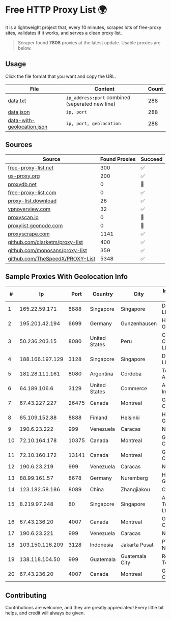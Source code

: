 
# Free HTTP Proxy List 🌍

It is a lightweight project that, every 10 minutes, scrapes lots of free-proxy sites, validates if it works, and serves a clean proxy list.


> Scraper found **7806** proxies at the latest update. Usable proxies are below.

## Usage

Click the file format that you want and copy the URL.


|File|Content|Count|
|----|-------|-----|
|[data.txt](https://raw.githubusercontent.com/themiralay/Proxy-List-World/master/data.txt)|`ip_address:port` combined (seperated new line)|288|
|[data.json](https://raw.githubusercontent.com/themiralay/Proxy-List-World/master/data.json)|`ip, port`|288|
|[data-with-geolocation.json](https://raw.githubusercontent.com/themiralay/Proxy-List-World/master/data-with-geolocation.json)|`ip, port, geolocation`|288|

## Sources

|Source|Found Proxies|Succeed|
|------|-------------|-------|
|[free-proxy-list.net](https://free-proxy-list.net)|300|✅|
|[us-proxy.org](https://www.us-proxy.org)|200|✅|
|[proxydb.net](http://proxydb.net)|0|🚫|
|[free-proxy-list.com](https://free-proxy-list.com/?page=&port=&type%5B%5D=http&type%5B%5D=https&up_time=0&search=Search)|0|✅|
|[proxy-list.download](https://www.proxy-list.download/HTTP)|26|✅|
|[vpnoverview.com](https://vpnoverview.com/privacy/anonymous-browsing/free-proxy-servers)|32|✅|
|[proxyscan.io](https://www.proxyscan.io)|0|🚫|
|[proxylist.geonode.com](https://proxylist.geonode.com/api/proxy-list?limit=300&page=1&sort_by=lastChecked&sort_type=desc&protocols=http,https)|0|🚫|
|[proxyscrape.com](https://api.proxyscrape.com/v2/?request=displayproxies&protocol=http&timeout=10000&country=all&ssl=all&anonymity=all)|1141|✅|
|[github.com/clarketm/proxy-list](https://raw.githubusercontent.com/clarketm/proxy-list/master/proxy-list-raw.txt)|400|✅|
|[github.com/monosans/proxy-list](https://raw.githubusercontent.com/monosans/proxy-list/main/proxies/http.txt)|359|✅|
|[github.com/TheSpeedX/PROXY-List](https://raw.githubusercontent.com/TheSpeedX/PROXY-List/master/http.txt)|5348|✅|


## Sample Proxies With Geolocation Info

|#|Ip|Port|Country|City|Internet Service Provider|
|-|--|----|-------|----|-------------------------|
|1|165.22.59.171|8888|Singapore|Singapore|DigitalOcean, LLC|
|2|195.201.42.194|6699|Germany|Gunzenhausen|Hetzner Online GmbH|
|3|50.236.203.15|8080|United States|Peru|Comcast Cable Communications, LLC|
|4|188.166.197.129|3128|Singapore|Singapore|DigitalOcean, LLC|
|5|181.28.111.161|8080|Argentina|Córdoba|Telecom Argentina S.A|
|6|64.189.106.6|3129|United States|Commerce|Apogee Telecom Inc.|
|7|67.43.227.227|26475|Canada|Montreal|GloboTech Communications|
|8|65.109.152.88|8888|Finland|Helsinki|Hetzner Online GmbH|
|9|190.6.23.222|999|Venezuela|Caracas|Net Uno|
|10|72.10.164.178|10375|Canada|Montreal|GloboTech Communications|
|11|72.10.160.172|13141|Canada|Montreal|GloboTech Communications|
|12|190.6.23.219|999|Venezuela|Caracas|Net Uno|
|13|88.99.161.57|8678|Germany|Nuremberg|Hetzner Online GmbH|
|14|123.182.58.186|8089|China|Zhangjiakou|China Telecom|
|15|8.219.97.248|80|Singapore|Singapore|Alibaba (US) Technology Co., Ltd.|
|16|67.43.236.20|4007|Canada|Montreal|GloboTech Communications|
|17|190.6.23.221|999|Venezuela|Caracas|Net Uno|
|18|103.150.116.209|3128|Indonesia|Jakarta Pusat|PT Biznet Gio Nusantara|
|19|138.118.104.50|999|Guatemala|Guatemala City|Redes Y Tecnologia S.A.|
|20|67.43.236.20|4007|Canada|Montreal|GloboTech Communications|



## Contributing

Contributions are welcome, and they are greatly appreciated! Every
little bit helps, and credit will always be given.

